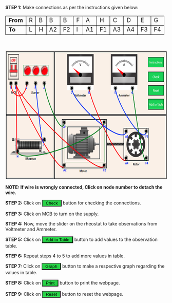 <b>STEP 1:</b> Make connections as per the instructions given below:<br>
				
<table style="font-size: 18px;">
            <tr>
                <td style="border:1px solid black;"><b>From</b></td>
                <td style="border:1px solid black;">R</td>
                <td style="border:1px solid black;">B</td>
                <td style="border:1px solid black;">B</td>
                <td style="border:1px solid black;">B</td>
                <td style="border:1px solid black;">F</td>
                <td style="border:1px solid black;">A</td>
                <td style="border:1px solid black;">H</td>
                <td style="border:1px solid black;">C</td>
                <td style="border:1px solid black;">D</td>
                <td style="border:1px solid black;">E</td>
                <td style="border:1px solid black;">G</td>
              
</tr>
            <tr>
                <td style="border:1px solid black;"><b>To</b></td>
                <td style="border:1px solid black;">L</td>
                <td style="border:1px solid black;">H</td>
                <td style="border:1px solid black;">A2</td>
                <td style="border:1px solid black;">F2</td>
                <td style="border:1px solid black;">I</td>
                <td style="border:1px solid black;">A1</td>
                <td style="border:1px solid black;">F1</td>
                <td style="border:1px solid black;">A3</td>
                <td style="border:1px solid black;">A4</td>
                <td style="border:1px solid black;">F3</td>
                <td style="border:1px solid black;">F4</td>
               
</tr>
</table><br>

<img src="images/connections_1.png" alt="" height="400" width="700"><br>

<p><b>NOTE: If wire is wrongly connected, Click on node number to detach the wire.</b></p>
					 
<p><b>STEP 2:</b> Click on <button style="background-color:#27d447;" >&nbsp;Check&nbsp;</button> button for checking the connections.</p>
<p><b>STEP 3:</b> Click on MCB to turn on the supply.</p>
<p><b>STEP 4:</b> Now, move the slider on the rheostat to take observations from Voltmeter and Ammeter.</p>
<p><b>STEP 5:</b> Click on <button style="background-color:#27d447;" >&nbsp;Add to Table&nbsp;</button> button to add values to the observation table.</p>
<p><b>STEP 6:</b> Repeat steps 4 to 5 to add more values in table.</p>
<p><b>STEP 7:</b> Click on <button style="background-color:#27d447;" >&nbsp;Graph&nbsp;</button> button to make a respective graph regarding the values in table.</p>
<p><b>STEP 8:</b> Click on <button style="background-color:#27d447;" >&nbsp;Print&nbsp;</button> button to print the webpage.</p>					
<p><b>STEP 9:</b> Click on <button style="background-color:#27d447;" >&nbsp;Reset&nbsp;</button> button to reset the webpage.</p>



